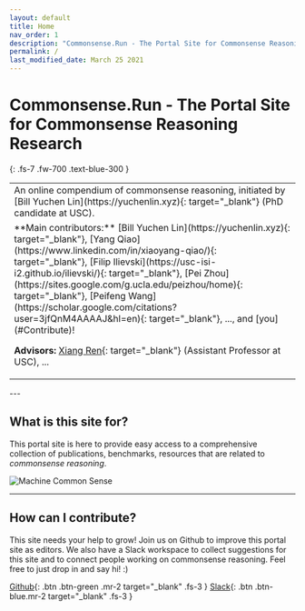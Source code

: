 ```yaml
---
layout: default
title: Home
nav_order: 1
description: "Commonsense.Run - The Portal Site for Commonsense Reasoning Research"
permalink: /
last_modified_date: March 25 2021
---
```


# Commonsense.Run - The Portal Site for Commonsense Reasoning Research
{: .fs-7 .fw-700 .text-blue-300 }

<table>
<tr><td markdown="block" class="fs-4">
An online compendium of commonsense reasoning, initiated by [Bill Yuchen Lin](https://yuchenlin.xyz){: target="_blank"} (PhD candidate at USC).
</td></tr>
<tr><td markdown="block" class="fs-4">
**Main contributors:** [Bill Yuchen Lin](https://yuchenlin.xyz){: target="_blank"}, [Yang Qiao](https://www.linkedin.com/in/xiaoyang-qiao/){: target="_blank"}, [Filip Ilievski](https://usc-isi-i2.github.io/ilievski/){: target="_blank"}, [Pei Zhou](https://sites.google.com/g.ucla.edu/peizhou/home){: target="_blank"}, [Peifeng Wang](https://scholar.google.com/citations?user=3jfQnM4AAAAJ&hl=en){: target="_blank"}, ..., and [you](#Contribute)!

**Advisors:** [Xiang Ren](http://ink-ron.usc.edu/xiangren/){: target="_blank"} (Assistant Professor at USC),  ...
</td></tr>
</table>
---

## What is this site for?
This portal site is here to provide easy access to a comprehensive collection of publications, benchmarks, resources that are related to *commonsense reasoning*. 

![Machine Common Sense](https://www.darpa.mil/DDM_Gallery/teaching-machines-619-316.jpg)
<!-- {: .fs-6 .fw-300 } -->

<!-- Our Contributors:  -->

<!-- [Get started now](#getting-started){: .btn .btn-primary .fs-5 .mb-4 .mb-md-0 .mr-2 } [View it on GitHub](https://github.com/Commonsense-Run/commonsense-run.github.io){: .btn .fs-5 .mb-4 .mb-md-0 } -->

<!-- --- -->
<!-- 
## Introduction -->
<!-- # Commonsense Reasoning

To make it as easy as possible to write documentation in plain Markdown, most UI components are styled using default Markdown elements with few additional CSS classes needed.
{: .fs-6 .fw-300 } -->

---

## How can I contribute?
This site needs your help to grow! 
Join us on Github to improve this portal site as editors. We also have a Slack workspace to collect suggestions for this site and to connect people working on commonsense reasoning. Feel free to just drop in and say hi! :)

[Github](https://github.com/OpenCommonSense/CommonSensePortalSite){: .btn .btn-green .mr-2 target="_blank" .fs-3 }  [Slack](https://join.slack.com/t/opencommonsense/shared_invite/zt-odc5euyf-HXyMjROwwsH2wbc0poCAFg){: .btn .btn-blue.mr-2 target="_blank" .fs-3 } 
